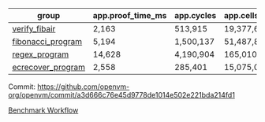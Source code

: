 | group | app.proof_time_ms | app.cycles | app.cells_used | leaf.proof_time_ms | leaf.cycles | leaf.cells_used |
| -- | -- | -- | -- | -- | -- | -- |
| [verify_fibair](https://github.com/openvm-org/openvm/blob/benchmark-results/benchmarks/verify_fibair-a3d666c76e45d9778de1014e502e221bda214fd1.md) | 2,163 |  513,915 |  19,377,671 |- | - | - |
| [fibonacci_program](https://github.com/openvm-org/openvm/blob/benchmark-results/benchmarks/fibonacci-a3d666c76e45d9778de1014e502e221bda214fd1.md) | 5,194 |  1,500,137 |  51,487,838 | 7,136 |  1,976,545 |  74,257,174 |
| [regex_program](https://github.com/openvm-org/openvm/blob/benchmark-results/benchmarks/regex-a3d666c76e45d9778de1014e502e221bda214fd1.md) | 14,628 |  4,190,904 |  165,010,909 | 15,117 |  3,128,272 |  140,888,821 |
| [ecrecover_program](https://github.com/openvm-org/openvm/blob/benchmark-results/benchmarks/ecrecover-a3d666c76e45d9778de1014e502e221bda214fd1.md) | 2,558 |  285,401 |  15,075,033 | 18,501 |  4,155,768 |  193,204,866 |


Commit: https://github.com/openvm-org/openvm/commit/a3d666c76e45d9778de1014e502e221bda214fd1

[Benchmark Workflow](https://github.com/openvm-org/openvm/actions/runs/12972373227)
